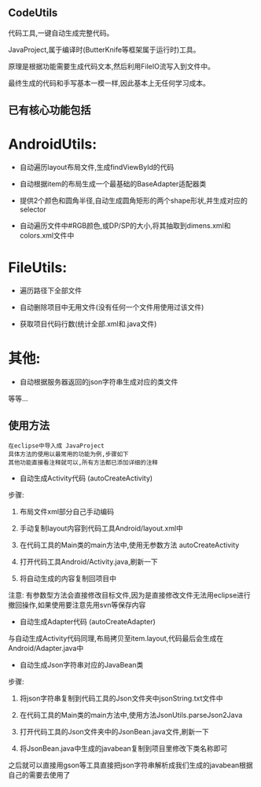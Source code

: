 ## CodeUtils

代码工具,一键自动生成完整代码。

JavaProject,属于编译时(ButterKnife等框架属于运行时)工具。

原理是根据功能需要生成代码文本,然后利用FileIO流写入到文件中。

最终生成的代码和手写基本一模一样,因此基本上无任何学习成本。



## 已有核心功能包括

# AndroidUtils:

* 自动遍历layout布局文件,生成findViewById的代码

* 自动根据item的布局生成一个最基础的BaseAdapter适配器类

* 提供2个颜色和圆角半径,自动生成圆角矩形的两个shape形状,并生成对应的selector

* 自动遍历文件中#RGB颜色,或DP/SP的大小,将其抽取到dimens.xml和colors.xml文件中


# FileUtils:

* 遍历路径下全部文件

* 自动删除项目中无用文件(没有任何一个文件用使用过该文件)

* 获取项目代码行数(统计全部.xml和.java文件)


# 其他:

* 自动根据服务器返回的json字符串生成对应的类文件

等等...



## 使用方法

    在eclipse中导入成 JavaProject
    具体方法的使用以最常用的功能为例,步骤如下
    其他功能直接看注释就可以,所有方法都已添加详细的注释

* 自动生成Activity代码 (autoCreateActivity)

步骤:

1. 布局文件xml部分自己手动编码

2. 手动复制layout内容到代码工具Android/layout.xml中

3. 在代码工具的Main类的main方法中,使用无参数方法 autoCreateActivity

4. 打开代码工具Android/Activity.java,刷新一下

5. 将自动生成的内容复制回项目中

注意: 有参数型方法会直接修改目标文件,因为是直接修改文件无法用eclipse进行撤回操作,如果使用要注意先用svn等保存内容


* 自动生成Adapter代码 (autoCreateAdapter)

与自动生成Activity代码同理,布局拷贝至item.layout,代码最后会生成在Android/Adapter.java中


* 自动生成Json字符串对应的JavaBean类

步骤:

1. 将json字符串复制到代码工具的Json文件夹中jsonString.txt文件中

2. 在代码工具的Main类的main方法中,使用方法JsonUtils.parseJson2Java

3. 打开代码工具的Json文件夹中的JsonBean.java文件,刷新一下

4. 将JsonBean.java中生成的javabean复制到项目里修改下类名称即可

之后就可以直接用gson等工具直接把json字符串解析成我们生成的javabean根据自己的需要去使用了
